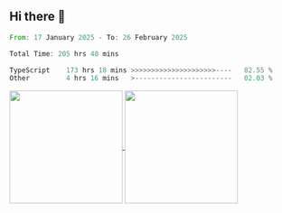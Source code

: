 ## Hi there 👋
<!--START_SECTION:waka-->

```rust
From: 17 January 2025 - To: 26 February 2025

Total Time: 205 hrs 40 mins

TypeScript    173 hrs 18 mins >>>>>>>>>>>>>>>>>>>>>----   82.55 %
Other         4 hrs 16 mins   >------------------------   02.03 %
```

<!--END_SECTION:waka-->

<a href="https://github.com/anuraghazra/github-readme-stats">
  <img height=200 align="center" src="https://github-readme-stats.vercel.app/api/top-langs/?username=paulgeorge35&layout=donut&langs_count=5&theme=transparent" />
</a>
<a href="https://github.com/anuraghazra/convoychat">
  <img height=200 align="center" src="https://github-readme-stats.vercel.app/api?username=paulgeorge35&show_icons=true&show=prs_merged&theme=transparent&rank_icon=github" />
</a>
